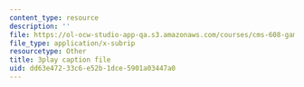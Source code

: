 ```yaml
---
content_type: resource
description: ''
file: https://ol-ocw-studio-app-qa.s3.amazonaws.com/courses/cms-608-game-design-spring-2014/dd63e47233c6e52b1dce5901a03447a0_1506701.srt
file_type: application/x-subrip
resourcetype: Other
title: 3play caption file
uid: dd63e472-33c6-e52b-1dce-5901a03447a0
---
```

